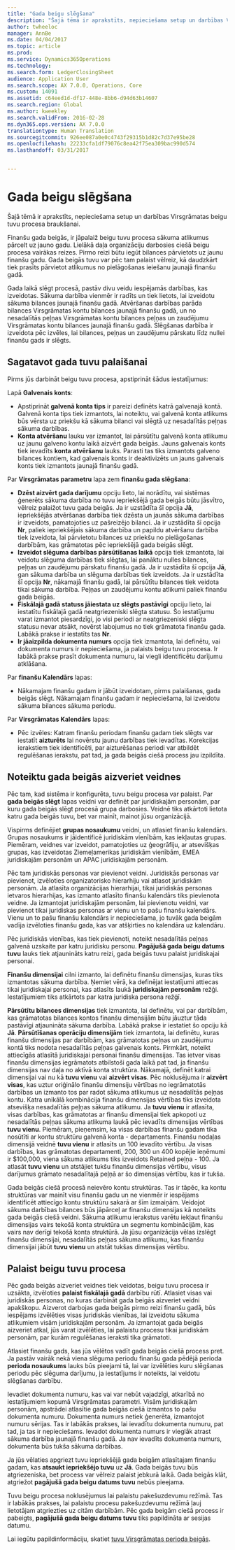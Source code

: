 ```yaml
---
title: "Gada beigu slēgšana"
description: "Šajā tēmā ir aprakstīts, nepieciešama setup un darbības Virsgrāmatas beigu tuvu procesa braukšanai."
author: twheeloc
manager: AnnBe
ms.date: 04/04/2017
ms.topic: article
ms.prod: 
ms.service: Dynamics365Operations
ms.technology: 
ms.search.form: LedgerClosingSheet
audience: Application User
ms.search.scope: AX 7.0.0, Operations, Core
ms.custom: 14091
ms.assetid: c64eed1d-df17-448e-8bb6-d94d63b14607
ms.search.region: Global
ms.author: kweekley
ms.search.validFrom: 2016-02-28
ms.dyn365.ops.version: AX 7.0.0
translationtype: Human Translation
ms.sourcegitcommit: 926ee087a0e0c4743f29315b1d82c7d37e95be28
ms.openlocfilehash: 22233cfa1df79076c8ea42f75ea309bac990d574
ms.lasthandoff: 03/31/2017


---
```


# <a name="year-end-close"></a>Gada beigu slēgšana

Šajā tēmā ir aprakstīts, nepieciešama setup un darbības Virsgrāmatas beigu tuvu procesa braukšanai. 

Finanšu gada beigās, ir jāpalaiž beigu tuvu procesa sākuma atlikumus pārcelt uz jauno gadu. Lielākā daļa organizāciju darbosies ciešā beigu procesa vairākas reizes. Pirmo reizi būtu iegūt bilances pārvietots uz jaunu finanšu gadu. Gada beigās tuvu var pēc tam palaist vēlreiz, kā daudzkārt tiek prasīts pārvietot atlikumus no pielāgošanas ieiešanu jaunajā finanšu gadā. 

Gada laikā slēgt procesā, pastāv divu veidu iespējamās darbības, kas izveidotas. Sākuma darbība vienmēr ir radīts un tiek lietots, lai izveidotu sākuma bilances jaunajā finanšu gadā. Atvēršanas darbības parāda bilances Virsgrāmatas kontu bilances jaunajā finanšu gadā, un no nesadalītās peļņas Virsgrāmatas kontu bilances peļņas un zaudējumu Virsgrāmatas kontu bilances jaunajā finanšu gadā. Slēgšanas darbība ir izveidota pēc izvēles, lai bilances, peļņas un zaudējumu pārskatu līdz nullei finanšu gads ir slēgts.

## <a name="prepare-to-run-the-year-end-close"></a>Sagatavot gada tuvu palaišanai
Pirms jūs darbināt beigu tuvu procesa, apstiprināt šādus iestatījumus: 

Lapā **Galvenais konts**:

-   Apstiprināt **galvenā konta tips** ir pareizi definēts katrā galvenajā kontā. Galvenā konta tips tiek izmantots, lai noteiktu, vai galvenā konta atlikums būs vērsta uz priekšu kā sākuma bilanci vai slēgtā uz nesadalītās peļņas sākuma darbības.
-   **Konta atvēršanu** lauku var izmantot, lai pārsūtītu galvenā konta atlikumu uz jaunu galveno kontu laikā aizvērt gada beigās. Jauns galvenais konts tiek ievadīts **konta atvēršanu** lauks. Parasti tas tiks izmantots galveno bilances kontiem, kad galvenais konts ir deaktivizēts un jauns galvenais konts tiek izmantots jaunajā finanšu gadā.

Par **Virsgrāmatas parametru** lapa zem **finanšu gada slēgšana**:

-   **Dzēst aizvērt gada darījumu** opciju lieto, lai norādītu, vai sistēmas ģenerēts sākuma darbība no tuvu iepriekšējā gada beigās būtu jāsvītro, vēlreiz palaižot tuvu gada beigās. Ja ir uzstādīta šī opcija **Jā**, iepriekšējās atvēršanas darbība tiek dzēsta un jaunās sākuma darbības ir izveidots, pamatojoties uz pašreizējo bilanci. Ja ir uzstādīta šī opcija **Nr**, paliek iepriekšējais sākuma darbība un papildu atvēršanu darbība tiek izveidota, lai pārvietotu bilances uz priekšu no pielāgošanas darbībām, kas grāmatotas pēc iepriekšējā gada beigās slēgt.
-   **Izveidot slēguma darbības pārsūtīšanas laikā** opcija tiek izmantota, lai veidotu slēguma darbības tiek slēgtas, lai panāktu nulles bilances, peļņas un zaudējumu pārskatu finanšu gadā. Ja ir uzstādīta šī opcija **Jā**, gan sākuma darbība un slēguma darbības tiek izveidots. Ja ir uzstādīta šī opcija **Nr**, nākamajā finanšu gadā, lai pārsūtītu bilances tiek veidota tikai sākuma darbība. Peļņas un zaudējumu kontu atlikumi paliek finanšu gada beigās.
-   **Fiskālajā gadā statuss jāiestata uz slēgts pastāvīgi** opciju lieto, lai iestatītu fiskālajā gadā neatgriezeniski slēgta statusu. Šo iestatījumu varat izmantot piesardzīgi, jo visi periodi ar neatgriezeniski slēgta statusu nevar atsākt, novērst labojumus no tiek grāmatota finanšu gada. Labākā prakse ir iestatīts tas **Nr**.
-   **Ir jāaizpilda dokumenta numurs** opcija tiek izmantota, lai definētu, vai dokumenta numurs ir nepieciešama, ja palaists beigu tuvu procesa. Ir labākā prakse prasīt dokumenta numuru, lai viegli identificētu darījumu atklāšana.

Par **finanšu Kalendārs** lapas:

-   Nākamajam finanšu gadam ir jābūt izveidotam, pirms palaišanas, gada beigās slēgt. Nākamajam finanšu gadam ir nepieciešama, lai izveidotu sākuma bilances sākuma periodu.

Par **Virsgrāmatas Kalendārs** lapas:

-   Pēc izvēles: Katram finanšu periodam finanšu gadam tiek slēgts var iestatīt **aizturēts** lai novērstu jaunu darbības tiek ievadītas. Korekcijas ierakstiem tiek identificēti, par aizturēšanas periodi var atbildēt regulēšanas ierakstu, pat tad, ja gada beigās ciešā process jau izpildīta.

## <a name="define-year-end-close-templates"></a>Noteiktu gada beigās aizveriet veidnes
Pēc tam, kad sistēma ir konfigurēta, tuvu beigu procesa var palaist. Par **gada beigās slēgt** lapas veidni var definēt par juridiskajām personām, par kuru gada beigās slēgt procesā grupa darbosies. Veidnē tiks atkārtoti lietota katru gada beigās tuvu, bet var mainīt, mainot jūsu organizācijā. 

Vispirms definējiet **grupas nosaukumu** veidni, un atlasiet finanšu kalendārs. Grupas nosaukums ir jāidentificē juridiskām vienībām, kas iekļautas grupas.  Piemēram, veidnes var izveidot, pamatojoties uz ģeogrāfiju, ar atsevišķas grupas, kas izveidotas Ziemeļamerikas juridiskām vienībām, EMEA juridiskajām personām un APAC juridiskajām personām. 

Pēc tam juridiskās personas var pievienot veidni. Juridiskās personas var pievienot, izvēloties organizatorisko hierarhiju vai atlasot juridiskām personām. Ja atlasīta organizācijas hierarhijai, tikai juridiskās personas ietvaros hierarhijas, kas izmanto atlasīto finanšu kalendārs tiks pievienota veidne. Ja izmantojat juridiskajām personām, lai pievienotu veidni, var pievienot tikai juridiskas personas ar vienu un to pašu finanšu kalendārs. Vienu un to pašu finanšu kalendārs ir nepieciešama, jo tuvāk gada beigām vadīja izvēloties finanšu gada, kas var atšķirties no kalendāra uz kalendāru. 

Pēc juridiskās vienības, kas tiek pievienoti, noteikt nesadalītās peļņas galvenā uzskaite par katru juridisku personu. **Pagājušā gada beigu datums tuvu** lauks tiek atjaunināts katru reizi, gada beigās tuvu palaist juridiskajai personai. 

**Finanšu dimensijai** cilni izmanto, lai definētu finanšu dimensijas, kuras tiks izmantotas sākuma darbība. Ņemiet vērā, ka definējat iestatījumi attiecas tikai juridiskajai personai, kas atlasīts laukā **juridiskajām personām** režģi. Iestatījumiem tiks atkārtots par katra juridiska persona režģī. 

**Pārsūtītu bilances dimensijas** tiek izmantota, lai definētu, vai par darbībām, kas grāmatotas bilances kontos finanšu dimensijām būtu jāuztur tāda pastāvīgi atjaunināta sākuma darbība. Labākā prakse ir iestatiet šo opciju kā **Jā**. **Pārsūtīšanas operāciju dimensijām** tiek izmantota, lai definētu, kuras finanšu dimensijas par darbībām, kas grāmatotas peļņas un zaudējumu kontā tiks nodota nesadalītās peļņas galvenais konts. Pirmkārt, noteikt attiecīgās atlasītā juridiskajai personai finanšu dimensijas. Tas ietver visas finanšu dimensijas iegrāmatots atbilstoši gada laikā pat tad, ja finanšu dimensijas nav daļa no aktīvā konta struktūra. Nākamajā, definēt katrai dimensijai vai nu kā **tuvu vienu** vai **aizvērt visas**.  Pēc noklusējuma ir **aizvērt visas**, kas uztur oriģinālo finanšu dimensiju vērtības no iegrāmatotās darbības un izmanto tos par radot sākuma atlikumus uz nesadalītās peļņas kontu. Katra unikālā kombinācija finanšu dimensijas vērtības tiks izveidota atsevišķa nesadalītās peļņas sākuma atlikumu. Ja **tuvu vienu** ir atlasīta, visas darbības, kas grāmatotas ar finanšu dimensijai tiek apkopoti uz nesadalītās peļņas sākuma atlikuma laukā pēc ievadīts dimensijas vērtības **tuvu vienu**. Piemēram, pieņemsim, ka visas darbības finanšu gadam tika nosūtīti ar kontu struktūru galvenā konta - departaments. Finanšu nodaļas dimensijā veidnē **tuvu vienu** ir atlasīts un 100 ievadīto vērtību. Ja visas darbības, kas grāmatotas departamenti, 200, 300 un 400 kopējie ieņēmumi ir $100,000, viena sākuma atlikums tiks izveidots Retained peļņa - 100. Ja atlasāt **tuvu vienu** un atstājiet tukšu finanšu dimensijas vērtību, visus darījumus grāmato nesadalītajā peļņā ar šo dimensijas vērtību, kas ir tukša. 

Gada beigās ciešā procesā neievēro kontu struktūras. Tas ir tāpēc, ka kontu struktūras var mainīt visu finanšu gadu un ne vienmēr ir iespējams identificēt attiecīgo kontu struktūru sakarā ar šīm izmaiņām.  Veidojot sākuma darbības bilances būs jāpārceļ ar finanšu dimensijas kā noteikts gada beigās ciešā veidni. Sākuma atlikumu ierakstus varētu iekļaut finanšu dimensijas vairs tekošā konta struktūra un segmentu kombinācijām, kas vairs nav derīgi tekošā konta struktūrā. Ja jūsu organizācija vēlas izslēgt finanšu dimensijai, nesadalītās peļņas sākuma atlikumu, kas finanšu dimensijai jābūt **tuvu vienu** un atstāt tukšas dimensijas vērtību.

## <a name="run-the-year-end-close-process"></a>Palaist beigu tuvu procesa
Pēc gada beigās aizveriet veidnes tiek veidotas, beigu tuvu procesa ir uzsākta, izvēloties **palaist fiskālajā gadā** darbību rūtī. Atlasiet visas vai juridiskās personas, no kuras darbināt gada beigās aizveriet veidni apakškopu. Aizverot darbojas gada beigās pirmo reizi finanšu gadā, būs iespējams izvēlēties visas juridiskās vienības, lai izveidotu sākuma atlikumiem visām juridiskajām personām. Ja izmantojat gada beigās aizveriet atkal, jūs varat izvēlēties, lai palaistu procesu tikai juridiskām personām, par kurām regulēšanas ieraksti tika grāmatoti. 

Atlasiet finanšu gads, kas jūs vēlētos vadīt gada beigās ciešā process pret. Ja pastāv vairāk nekā viena slēguma periodu finanšu gada pēdējā perioda **perioda nosaukums** lauks būs pieejami tā, lai var izvēlēties kuru slēgšanas periodu pēc slēguma darījumu, ja iestatījums ir noteikts, lai veidotu slēgšanas darbību. 

Ievadiet dokumenta numuru, kas vai var nebūt vajadzīgi, atkarībā no iestatījumiem kopumā Virsgrāmatas parametri. Visām juridiskajām personām, apstrādei atlasītie gada beigās ciešā izmantos to pašu dokumenta numuru. Dokumenta numurs netiek ģenerēta, izmantojot numuru sērijas. Tas ir labākās prakses, lai ievadītu dokumenta numuru, pat tad, ja tas ir nepieciešams. Ievadot dokumenta numurs ir vieglāk atrast sākuma darbība jaunajā finanšu gadā. Ja nav ievadīts dokumenta numurs, dokumenta būs tukša sākuma darbības. 

Ja jūs vēlaties apgriezt tuvu iepriekšējā gada beigām atlasītajam finanšu gadam, kas **atsaukt iepriekšējo tuvu** uz **Jā**. Gada beigās tuvu būs atgriezeniska, bet process var vēlreiz palaist jebkurā laikā. Gada beigās klāt, atgriežot **pagājušā gada beigu datums tuvu** nebūs pieejama. 

Tuvu beigu procesa noklusējumus lai palaistu pakešuzdevumu režīmā. Tas ir labākās prakses, lai palaistu procesu pakešuzdevumu režīmā ļauj lietotājam atgriezties uz citām darbībām. Pēc gada beigām ciešā process ir pabeigts, **pagājušā gada beigu datums tuvu** tiks papildināta ar sesijas datumu.

Lai iegūtu papildinformāciju, skatiet [tuvu Virsgrāmatas perioda beigās](close-general-ledger-at-period-end.md).


